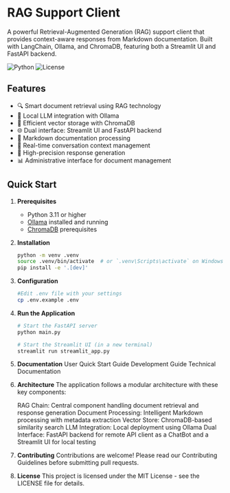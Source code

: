 # RAG Support Client

A powerful Retrieval-Augmented Generation (RAG) support client that provides context-aware responses from Markdown documentation. Built with LangChain, Ollama, and ChromaDB, featuring both a Streamlit UI and FastAPI backend.

![Python](https://img.shields.io/badge/python-3.11-blue.svg)
![License](https://img.shields.io/badge/license-MIT-green.svg)

## Features

- 🔍 Smart document retrieval using RAG technology
- 🤖 Local LLM integration with Ollama
- 💾 Efficient vector storage with ChromaDB
- 🌐 Dual interface: Streamlit UI and FastAPI backend
- 📝 Markdown documentation processing
- 🔄 Real-time conversation context management
- 🎯 High-precision response generation
- 📊 Administrative interface for document management

## Quick Start

1. **Prerequisites**
   - Python 3.11 or higher
   - [Ollama](https://ollama.ai/) installed and running
   - [ChromaDB](https://www.trychroma.com/) prerequisites

2. **Installation**

   ```bash
   python -m venv .venv
   source .venv/bin/activate  # or `.venv\Scripts\activate` on Windows
   pip install -e '.[dev]'

3. **Configuration**

    ```bash
    #Edit .env file with your settings
    cp .env.example .env
    ```

4. **Run the Application**

    ```bash
    # Start the FastAPI server
    python main.py

    # Start the Streamlit UI (in a new terminal)
    streamlit run streamlit_app.py
    ```

5. **Documentation**
    User Quick Start Guide
    Development Guide
    Technical Documentation

6. **Architecture**
    The application follows a modular architecture with these key components:

    RAG Chain: Central component handling document retrieval and response generation
    Document Processing: Intelligent Markdown processing with metadata extraction
    Vector Store: ChromaDB-based similarity search
    LLM Integration: Local deployment using Ollama
    Dual Interface: FastAPI backend for remote API client as a ChatBot and a Streamlit UI for local testing

7. **Contributing**
    Contributions are welcome! Please read our Contributing Guidelines before submitting pull requests.

8. **License**
    This project is licensed under the MIT License - see the LICENSE file for details.

